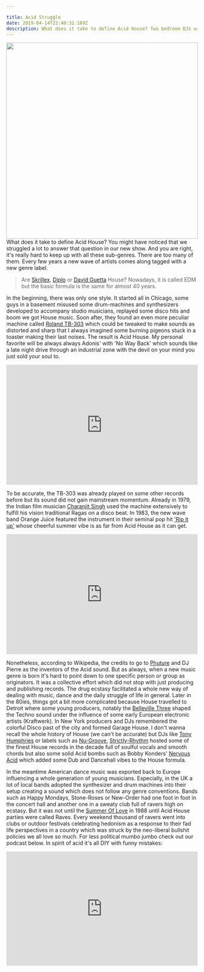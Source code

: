 ```yaml
---

title: Acid Struggle
date: 2019-04-14T22:40:32.169Z
description: What does it take to define Acid House? Two bedroom DJs with not enough records but a lot of passion :-).
---
```

<img height="515" width="100%" src="/acid-budda.png" style="object-fit:contain"></img>
What does it take to define Acid House? You might have noticed that we struggled a lot to answer that question in our new show. And you are right, it's really hard to keep up with all these sub-genres. There are too many of them. Every few years a new wave of artists comes along tagged with a new genre label.

> Are <a href="https://en.wikipedia.org/wiki/Skrillex">Skrillex</a>, <a href="https://en.wikipedia.org/wiki/Diplo">Diplo</a> or <a href="https://en.wikipedia.org/wiki/David_Guetta">David Guetta</a> House? Nowadays, it is called EDM but the basic formula is the same for almost 40 years.

In the beginning, there was only one style. It started all in Chicago, some guys in a basement misused some drum-machines and synthesizers developed to accompany studio musicians, replayed some disco hits and boom we got House music.
Soon after, they found an even more peculiar machine called <a href="https://en.wikipedia.org/wiki/Roland_TB-303">Roland TB-303</a> which could be tweaked to make sounds as distorted and sharp that I always imagined some burning pigeons stuck in a toaster making their last noises. The result is Acid House. My personal favorite will be always always Adonis' with 'No Way Back' which sounds like a late night drive through an industrial zone with the devil on your mind you just sold your soul to.

<iframe width="100%" height="315" src="https://www.youtube.com/embed/Xvj1q_L_3iw" frameborder="0" allow="accelerometer; autoplay; encrypted-media; gyroscope; picture-in-picture" allowfullscreen></iframe>

To be accurate, the TB-303 was already played on some other records before but its sound did not gain mainstream momentum.
Already in 1979, the Indian film musician <a href="https://www.theguardian.com/music/2011/may/10/charanjit-singh-acid-house-ten-ragas">Charanjit Singh</a> used the machine extensively to fulfill his vision traditional Ragas on a disco beat. In 1983, the new wave band Orange Juice featured the instrument in their seminal pop hit <a href="https://www.youtube.com/watch?v=QoqoxCr4054">'Rip it up'</a> whose cheerful summer vibe is as far from Acid House as it can get.

<iframe width="100%" height="315" src="https://www.youtube.com/embed/BN8M2irJVJA" frameborder="0" allow="accelerometer; autoplay; encrypted-media; gyroscope; picture-in-picture" allowfullscreen></iframe>

Nonetheless, according to Wikipedia, the credits to go to <a href="https://www.discogs.com/artist/1705-Phuture">Phuture</a> and DJ Pierre as the inventors of the Acid sound. But as always, when a new music genre is born it's hard to point down to one specific person or group as originators. It was a collective effort which did not stop with just producing and publishing records. The drug ecstasy facilitated a whole new way of dealing with music, dance and the daily struggle of life in general.
Later in the 80ies, things got a bit more complicated because House travelled to Detroit where some young producers, notably the <a href="https://en.wikipedia.org/wiki/The_Belleville_Three">Belleville Three</a> shaped the Techno sound under the influence of some early European electronic artists (Kraftwerk).
In New York producers and DJs remembered the colorful Disco past of the city and formed  Garage House. I don't wanna recall the whole history of House (we can't be accurate) but DJs like <a href="https://www.skiddle.com/news/all/Tony-Humphries-Interview-New-Jersey-Connection/32128/">Tony Humphries</a> or labels such as <a href="https://www.discogs.com/label/608-Nu-Groove-Records">Nu-Groove</a>, <a href="https://www.discogs.com/label/609-Strictly-Rhythm">Strictly-Rhythm</a> hosted some of the finest House records in the decade full of soulful vocals and smooth chords but also some solid Acid bombs such as Bobby Konders' <a href="https://www.youtube.com/watch?v=ZkwoJvL_-Yc">Nervous Acid</a> which added some Dub and Dancehall vibes to the House formula.

In the meantime American dance music was exported back to Europe influencing a whole generation of young musicians. Especially, in the UK a lot of local bands adopted the synthesizer and drum machines into their setup creating a sound which does not follow any genre conventions. Bands such as Happy Mondays, Stone-Roses or New-Order had one foot in foot in the concert hall and another one in a sweaty club full of ravers high on ecstasy. But it was not until the <a href="https://en.wikipedia.org/wiki/Second_Summer_of_Love">Summer Of Love</a> in 1988 until Acid House parties were called Raves. Every weekend thousand of ravers went into clubs or outdoor festivals celebrating hedonism as a response to their fad life perspectives in a country which was struck by the neo-liberal bullshit policies we all love so much. For less political mumbo jumbo check out our podcast below. In spirit of acid it's all DIY with funny mistakes:

<iframe width="100%" height="300" scrolling="no" frameborder="no" allow="autoplay" src="https://w.soundcloud.com/player/?url=https%3A//api.soundcloud.com/tracks/594667014&color=%23ff5500&auto_play=false&hide_related=false&show_comments=true&show_user=true&show_reposts=false&show_teaser=true&visual=true"></iframe>
